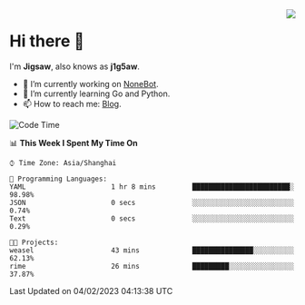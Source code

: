 <a href="#">
  <img align="right" src="https://github-readme-stats.vercel.app/api?username=j1g5awi&count_private=true&show_icons=true&title_color=80070B&text_color=B3B3B3&bg_color=212121&icon_color=80070B" />
</a>

# Hi there 👋

I'm **Jigsaw**, also knows as **j1g5aw**.

- 🔭 I’m currently working on [NoneBot](https://github.com/nonebot).
- 🌱 I’m currently learning Go and Python.
- 📫 How to reach me: [Blog](https://blog.maddestroyer.xyz/).

<!--START_SECTION:waka-->
![Code Time](http://img.shields.io/badge/Code%20Time-999%20hrs%2052%20mins-blue)

📊 **This Week I Spent My Time On** 

```text
⌚︎ Time Zone: Asia/Shanghai

💬 Programming Languages: 
YAML                     1 hr 8 mins         ████████████████████████░   98.98% 
JSON                     0 secs              ░░░░░░░░░░░░░░░░░░░░░░░░░   0.74% 
Text                     0 secs              ░░░░░░░░░░░░░░░░░░░░░░░░░   0.29%

🐱‍💻 Projects: 
weasel                   43 mins             ███████████████░░░░░░░░░░   62.13% 
rime                     26 mins             █████████░░░░░░░░░░░░░░░░   37.87%

```


 Last Updated on 04/02/2023 04:13:38 UTC
<!--END_SECTION:waka-->
